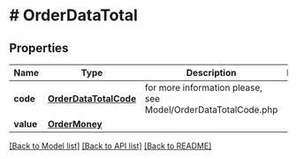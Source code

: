 # # OrderDataTotal


## Properties 


Name | Type | Description | Notes
------------ | ------------- | ------------- | -------------
**code**| [**OrderDataTotalCode**](OrderDataTotalCode.md) |  for more information please, see Model/OrderDataTotalCode.php  |
**value**| [**OrderMoney**](OrderMoney.md) |   |


[[Back to Model list]](../../README.md#models) [[Back to API list]](../../README.md#endpoints) [[Back to README]](../../README.md)

